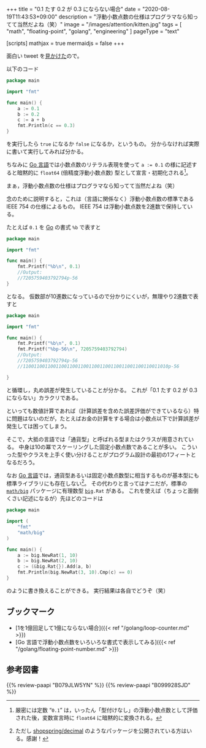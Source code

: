 +++
title = "0.1 たす 0.2 が 0.3 にならない場合"
date =  "2020-08-19T11:43:53+09:00"
description = "浮動小数点数の仕様はプログラマなら知ってて当然だよね（笑）"
image = "/images/attention/kitten.jpg"
tags = [ "math", "floating-point", "golang", "engineering" ]
pageType = "text"

[scripts]
  mathjax = true
  mermaidjs = false
+++

面白い tweet を[見かけた](https://twitter.com/prithvirathor99/status/1295728692316917761)ので。

以下のコード

```go
package main

import "fmt"

func main() {
    a := 0.1
    b := 0.2
    c := a + b
    fmt.Println(c == 0.3)
}
```

を実行したら `true` になるか `false` になるか，というもの。
分からなければ実際に書いて実行してみれば分かる。

ちなみに [Go 言語][Go]では小数点数のリテラル表現を使って `a := 0.1` の様に記述すると暗黙的に `float64` (倍精度浮動小数点数) 型として宣言・初期化される[^var]。

[^var]: 厳密には定数 “`0.1`” は，いったん「型付けなし」の浮動小数点数として評価された後，変数宣言時に `float64` に暗黙的に変換される。 

まぁ，浮動小数点数の仕様はプログラマなら知ってて当然だよね（笑）

念のために説明すると，これは（言語に関係なく）浮動小数点数の標準である IEEE 754 の仕様によるもの。
IEEE 754 は浮動小数点数を2進数で保持している。

たとえば `0.1` を [Go] の書式 `%b` で表すと

```go
package main

import "fmt"

func main() {
	fmt.Printf("%b\n", 0.1)
    //Output:
    //7205759403792794p-56
}
```

となる。
仮数部が10進数になっているので分かりにくいが，無理やり2進数で表すと

```go {hl_lines=[7,10]}
package main

import "fmt"

func main() {
	fmt.Printf("%b\n", 0.1)
    fmt.Printf("%bp-56\n", 7205759403792794)
    //Output:
    //7205759403792794p-56
    //11001100110011001100110011001100110011001100110011010p-56

}
```

と循環し，丸め誤差が発生していることが分かる。
これが「0.1 たす 0.2 が 0.3 にならない」カラクリである。

といっても数値計算であれば（計算誤差を含めた誤差評価ができているなら）特に問題はないのだが，たとえばお金の計算をする場合は小数点以下で計算誤差が発生しては困ってしまう。

そこで，大抵の言語では「通貨型」と呼ばれる型またはクラスが用意されている。
中身は10の冪でスケーリングした固定小数点数であることが多い。
こういった型やクラスを上手く使い分けることがプログラム設計の最初の1フィートとなるだろう。

なお [Go 言語][Go]では，通貨型あるいは固定小数点数型に相当するものが基本型にも標準ライブラリにも存在しない[^dec1]。
その代わりと言ってはナニだが，標準の [`math/big`][`big`] パッケージに有理数型 [`big`]`.Rat` がある。
これを使えば（ちょっと面倒くさい記述になるが）先ほどのコードは

[^dec1]: ただし [shopspring/decimal](https://github.com/shopspring/decimal "shopspring/decimal: Arbitrary-precision fixed-point decimal numbers in go") のようなパッケージを公開されている方はいる。感謝！

```go
package main

import (
    "fmt"
    "math/big"
)

func main() {
    a := big.NewRat(1, 10)
    b := big.NewRat(2, 10)
    c := (&big.Rat{}).Add(a, b)
    fmt.Println(big.NewRat(3, 10).Cmp(c) == 0)
}
```

のように書き換えることができる。
実行結果は各自でどうぞ（笑）

## ブックマーク

- [1を1億回足して1億にならない場合]({{< ref "/golang/loop-counter.md" >}})
- [Go 言語で浮動小数点数をいろいろな書式で表示してみる]({{< ref "/golang/floating-point-number.md" >}})

[Go]: https://golang.org/ "The Go Programming Language"
[`big`]: https://pkg.go.dev/math/big "big package · pkg.go.dev"

## 参考図書

{{% review-paapi "B079JLW5YN" %}} <!-- プログラマの数学 第2版 -->
{{% review-paapi "B099928SJD" %}} <!-- プログラミング言語Go -->
